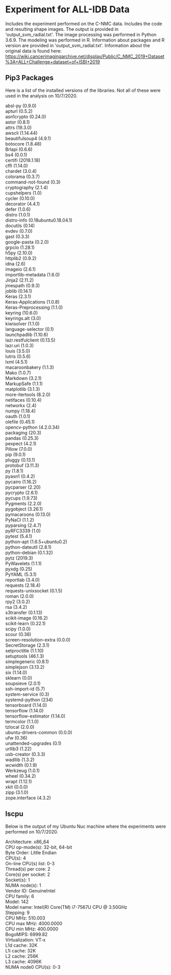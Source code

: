 # Experiment for ALL-IDB Data
Includes the experiment performed on the C-NMC data.  Includes the code and resulting shape images.  The output is provided in 'output_svm_radial.txt'.  The image processing was performed in Python 3.6.9.  The modeling was performed in R. Information about packages and R version are provided in 'output_svm_radial.txt'.  Information about the original data is found here: https://wiki.cancerimagingarchive.net/display/Public/C_NMC_2019+Dataset%3A+ALL+Challenge+dataset+of+ISBI+2019

## Pip3 Packages

Here is a list of the installed versions of the libraries.  Not all of these were used in the analysis on 10/7/2020. 

absl-py (0.9.0)<br />
apturl (0.5.2)<br />
asn1crypto (0.24.0)<br />
astor (0.8.1)<br />
attrs (19.3.0)<br />
awscli (1.14.44)<br />
beautifulsoup4 (4.9.1)<br />
botocore (1.8.48)<br />
Brlapi (0.6.6)<br />
bs4 (0.0.1)<br />
certifi (2018.1.18)<br />
cffi (1.14.0)<br />
chardet (3.0.4)<br />
colorama (0.3.7)<br />
command-not-found (0.3)<br />
cryptography (2.1.4)<br />
cupshelpers (1.0)<br />
cycler (0.10.0)<br />
decorator (4.4.1)<br />
defer (1.0.6)<br />
distro (1.0.1)<br />
distro-info (0.18ubuntu0.18.04.1)<br />
docutils (0.14)<br />
evdev (0.7.0)<br />
gast (0.3.3)<br />
google-pasta (0.2.0)<br />
grpcio (1.28.1)<br />
h5py (2.10.0)<br />
httplib2 (0.9.2)<br />
idna (2.6)<br />
imageio (2.6.1)<br />
importlib-metadata (1.6.0)<br />
Jinja2 (2.11.2)<br />
jmespath (0.9.3)<br />
joblib (0.14.1)<br />
Keras (2.3.1)<br />
Keras-Applications (1.0.8)<br />
Keras-Preprocessing (1.1.0)<br />
keyring (10.6.0)<br />
keyrings.alt (3.0)<br />
kiwisolver (1.1.0)<br />
language-selector (0.1)<br />
launchpadlib (1.10.6)<br />
lazr.restfulclient (0.13.5)<br />
lazr.uri (1.0.3)<br />
louis (3.5.0)<br />
lutris (0.5.6)<br />
lxml (4.5.1)<br />
macaroonbakery (1.1.3)<br />
Mako (1.0.7)<br />
Markdown (3.2.1)<br />
MarkupSafe (1.1.1)<br />
matplotlib (3.1.3)<br />
more-itertools (8.2.0)<br />
netifaces (0.10.4)<br />
networkx (2.4)<br />
numpy (1.18.4)<br />
oauth (1.0.1)<br />
olefile (0.45.1)<br />
opencv-python (4.2.0.34)<br />
packaging (20.3)<br />
pandas (0.25.3)<br />
pexpect (4.2.1)<br />
Pillow (7.0.0)<br />
pip (9.0.1)<br />
pluggy (0.13.1)<br />
protobuf (3.11.3)<br />
py (1.8.1)<br />
pyasn1 (0.4.2)<br />
pycairo (1.16.2)<br />
pycparser (2.20)<br />
pycrypto (2.6.1)<br />
pycups (1.9.73)<br />
Pygments (2.2.0)<br />
pygobject (3.26.1)<br />
pymacaroons (0.13.0)<br />
PyNaCl (1.1.2)<br />
pyparsing (2.4.7)<br />
pyRFC3339 (1.0)<br />
pytest (5.4.1)<br />
python-apt (1.6.5+ubuntu0.2)<br />
python-dateutil (2.8.1)<br />
python-debian (0.1.32)<br />
pytz (2019.3)<br />
PyWavelets (1.1.1)<br />
pyxdg (0.25)<br />
PyYAML (5.3.1)<br />
reportlab (3.4.0)<br />
requests (2.18.4)<br />
requests-unixsocket (0.1.5)<br />
roman (2.0.0)<br />
rpy2 (3.0.2)<br />
rsa (3.4.2)<br />
s3transfer (0.1.13)<br />
scikit-image (0.16.2)<br />
scikit-learn (0.22.1)<br />
scipy (1.0.0)<br />
scour (0.36)<br />
screen-resolution-extra (0.0.0)<br />
SecretStorage (2.3.1)<br />
setproctitle (1.1.10)<br />
setuptools (46.1.3)<br />
simplegeneric (0.8.1)<br />
simplejson (3.13.2)<br />
six (1.14.0)<br />
sklearn (0.0)<br />
soupsieve (2.0.1)<br />
ssh-import-id (5.7)<br />
system-service (0.3)<br />
systemd-python (234)<br />
tensorboard (1.14.0)<br />
tensorflow (1.14.0)<br />
tensorflow-estimator (1.14.0)<br />
termcolor (1.1.0)<br />
tzlocal (2.0.0)<br />
ubuntu-drivers-common (0.0.0)<br />
ufw (0.36)<br />
unattended-upgrades (0.1)<br />
urllib3 (1.22)<br />
usb-creator (0.3.3)<br />
wadllib (1.3.2)<br />
wcwidth (0.1.9)<br />
Werkzeug (1.0.1)<br />
wheel (0.34.2)<br />
wrapt (1.12.1)<br />
xkit (0.0.0)<br />
zipp (3.1.0)<br />
zope.interface (4.3.2)<br />

## lscpu

Below is the output of my Ubuntu Nuc machine where the experiments were performed on 10/7/2020.  

Architecture:        x86_64 <br />
CPU op-mode(s):      32-bit, 64-bit <br />
Byte Order:          Little Endian <br />
CPU(s):              4 <br />
On-line CPU(s) list: 0-3 <br />
Thread(s) per core:  2 <br />
Core(s) per socket:  2 <br />
Socket(s):           1 <br />
NUMA node(s):        1 <br />
Vendor ID:           GenuineIntel <br />
CPU family:          6 <br />
Model:               142 <br />
Model name:          Intel(R) Core(TM) i7-7567U CPU @ 3.50GHz <br />
Stepping:            9 <br />
CPU MHz:             510.003 <br />
CPU max MHz:         4000.0000 <br />
CPU min MHz:         400.0000 <br />
BogoMIPS:            6999.82 <br />
Virtualization:      VT-x <br />
L1d cache:           32K <br />
L1i cache:           32K <br />
L2 cache:            256K <br />
L3 cache:            4096K <br />
NUMA node0 CPU(s):   0-3 <br />
